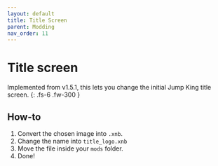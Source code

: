 ```yaml
---
layout: default
title: Title Screen
parent: Modding
nav_order: 11
---
```


# Title screen 
Implemented from <span class="badge-pill">v1.5.1</span>, this lets you change the initial Jump King title screen.<!-- more -->
{: .fs-6 .fw-300 }

## How-to
1. Convert the chosen image into `.xnb`.
2. Change the name into `title_logo.xnb`
3. Move the file inside your `mods` folder.
4. Done!